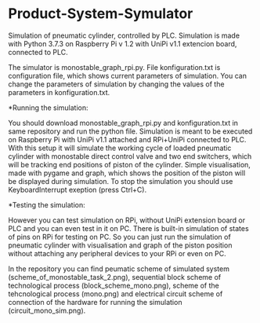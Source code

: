 # Product-System-Symulator
Simulation of pneumatic cylinder, controlled by PLC. Simulation is made with Python 3.7.3 on Raspberry Pi v 1.2 with UniPi v1.1 extencion board, connected to PLC.

The simulator is monostable_graph_rpi.py. File konfiguration.txt is configuration file, which shows current parameters of simulation. You can change the parameters of simulation by changing the values of the parameters in konfiguration.txt.

*Running the simulation:

You should download monostable_graph_rpi.py and konfiguration.txt in same repository and run the python file. Simulation is meant to be executed on Raspberry Pi with UniPi v1.1 attached and RPi+UniPi connected to PLC. With this setup it will simulate the working cycle of loaded pneumatic cylinder with monostable direct control valve and two end switchers, which will be tracking end positions of piston of the cylinder. Simple visualisation, made with pygame and graph, which shows the position of the piston will be displayed during simulation. To stop the simulation you should use KeyboardInterrupt exeption (press Ctrl+C).

*Testing the simulation:

However you can test simulation on RPi, without UniPi extension board or PLC and you can even test in it on PC. There is built-in simulation of states of pins on RPi for testing on PC. So you can just run the simulation of pneumatic cylinder with visualisation and graph of the piston position without attaching any peripheral devices to your RPi or even on PC. 

In the repository you can find peumatic scheme of simulated system (scheme_of_monostable_task_2.png), sequential block scheme of technological process (block_scheme_mono.png), scheme of the tehcnological process (mono.png) and electrical circuit scheme of connection of the hardware for running the simulation (circuit_mono_sim.png).
